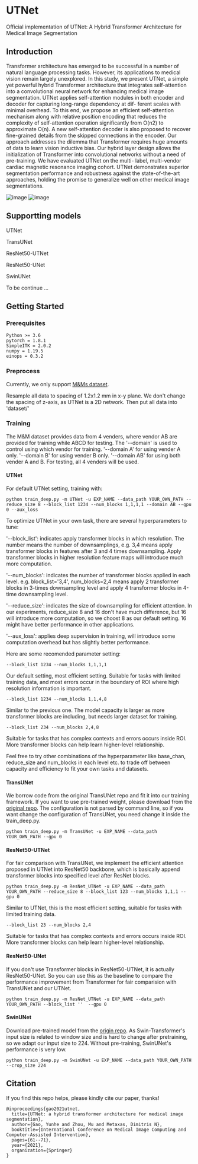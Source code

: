 # UTNet
Official implementation of UTNet: A Hybrid Transformer Architecture for Medical Image Segmentation

## Introduction 

Transformer architecture has emerged to be successful in a
number of natural language processing tasks. However, its applications
to medical vision remain largely unexplored. In this study, we present
UTNet, a simple yet powerful hybrid Transformer architecture that integrates self-attention into a convolutional neural network for enhancing
medical image segmentation. UTNet applies self-attention modules in
both encoder and decoder for capturing long-range dependency at dif-
ferent scales with minimal overhead. To this end, we propose an efficient
self-attention mechanism along with relative position encoding that reduces the complexity of self-attention operation significantly from O(n2)
to approximate O(n). A new self-attention decoder is also proposed to
recover fine-grained details from the skipped connections in the encoder.
Our approach addresses the dilemma that Transformer requires huge
amounts of data to learn vision inductive bias. Our hybrid layer design allows the initialization of Transformer into convolutional networks
without a need of pre-training. We have evaluated UTNet on the multi-
label, multi-vendor cardiac magnetic resonance imaging cohort. UTNet
demonstrates superior segmentation performance and robustness against
the state-of-the-art approaches, holding the promise to generalize well on
other medical image segmentations.

![image](https://user-images.githubusercontent.com/55367673/134997310-69c3576d-bbf2-40c8-ad5a-9b3bf3e9e97d.png)
![image](https://user-images.githubusercontent.com/55367673/134997347-a581cda7-7050-48ef-9af3-d4628fefac9a.png)

## Supportting models
UTNet

TransUNet

ResNet50-UTNet

ResNet50-UNet

SwinUNet

To be continue ...

## Getting Started
### Prerequisites
```
Python >= 3.6
pytorch = 1.8.1
SimpleITK = 2.0.2
numpy = 1.19.5
einops = 0.3.2
```

### Preprocess
Currently, we only support [M&Ms dataset](https://www.ub.edu/mnms/).

Resample all data to spacing of 1.2x1.2 mm in x-y plane. We don't change the spacing of z-axis, as UTNet is a 2D network. Then put all data into 'dataset/'

### Training

The M&M dataset provides data from 4 venders, where vendor AB are provided for training while ABCD for testing. The '--domain' is used to control using which vendor for training. '--domain A' for using vender A only. '--domain B' for using vender B only. '--domain AB' for using both vender A and B. For testing, all 4 venders will be used.

#### UTNet
For default UTNet setting, training with:
```
python train_deep.py -m UTNet -u EXP_NAME --data_path YOUR_OWN_PATH --reduce_size 8 --block_list 1234 --num_blocks 1,1,1,1 --domain AB --gpu 0 --aux_loss
```
To optimize UTNet in your own task, there are several hyperparameters to tune:

'--block_list': indicates apply transformer blocks in which resolution. The number means the number of downsamplings, e.g. 3,4 means apply transformer blocks in features after 3 and 4 times downsampling. Apply transformer blocks in higher resolution feature maps will introduce much more computation.

'--num_blocks': indicates the number of transformer blocks applied in each level. e.g. block_list='3,4', num_blocks=2,4 means apply 2 transformer blocks in 3-times downsampling level and apply 4 transformer blocks in 4-time downsampling level.

'--reduce_size': indicates the size of downsampling for efficient attention. In our experiments, reduce_size 8 and 16 don't have much difference, but 16 will introduce more computation, so we choost 8 as our default setting. 16 might have better performance in other applications.

'--aux_loss': applies deep supervision in training, will introduce some computation overhead but has slightly better performance.

Here are some recomended parameter setting:
```
--block_list 1234 --num_blocks 1,1,1,1
```
Our default setting, most efficient setting. Suitable for tasks with limited training data, and most errors occur in the boundary of ROI where high resolution information is important.

```
--block_list 1234 --num_blocks 1,1,4,8
```
Similar to the previous one. The model capacity is larger as more transformer blocks are including, but needs larger dataset for training.

```
--block_list 234 --num_blocks 2,4,8
```
Suitable for tasks that has complex contexts and errors occurs inside ROI. More transformer blocks can help learn higher-level relationship.


Feel free to try other combinations of the hyperparameter like base_chan, reduce_size and num_blocks in each level etc. to trade off between capacity and efficiency to fit your own tasks and datasets.

#### TransUNet
We borrow code from the original TransUNet repo and fit it into our training framework. If you want to use pre-trained weight, please download from the [original repo](https://github.com/Beckschen/TransUNet). The configuration is not parsed by command line, so if you want change the configuration of TransUNet, you need change it inside the train_deep.py.
```
python train_deep.py -m TransUNet -u EXP_NAME --data_path YOUR_OWN_PATH --gpu 0
```

#### ResNet50-UTNet
For fair comparison with TransUNet, we implement the efficient attention proposed in UTNet into ResNet50 backbone, which is basically append transformer blocks into specified level after ResNet blocks.
```
python train_deep.py -m ResNet_UTNet -u EXP_NAME --data_path YOUR_OWN_PATH --reduce_size 8 --block_list 123 --num_blocks 1,1,1 --gpu 0
```
Similar to UTNet, this is the most efficient setting, suitable for tasks with limited training data.
```
--block_list 23 --num_blocks 2,4
```
Suitable for tasks that has complex contexts and errors occurs inside ROI. More transformer blocks can help learn higher-level relationship.


#### ResNet50-UNet
If you don't use Transformer blocks in ResNet50-UTNet, it is actually ResNet50-UNet. So you can use this as the baseline to compare the performance improvement from Transformer for fair comparision with TransUNet and our UTNet.

```
python train_deep.py -m ResNet_UTNet -u EXP_NAME --data_path YOUR_OWN_PATH --block_list ''  --gpu 0
```

#### SwinUNet
Download pre-trained model from the [origin repo](https://github.com/HuCaoFighting/Swin-Unet/tree/4375a8d6fa7d9c38184c5d3194db990a00a3e912).
As Swin-Transformer's input size is related to window size and is hard to change after pretraining, so we adapt our input size to 224. Without pre-training, SwinUNet's performance is very low.
```
python train_deep.py -m SwinUNet -u EXP_NAME --data_path YOUR_OWN_PATH --crop_size 224
```

## Citation
If you find this repo helps, please kindly cite our paper, thanks!
```
@inproceedings{gao2021utnet,
  title={UTNet: a hybrid transformer architecture for medical image segmentation},
  author={Gao, Yunhe and Zhou, Mu and Metaxas, Dimitris N},
  booktitle={International Conference on Medical Image Computing and Computer-Assisted Intervention},
  pages={61--71},
  year={2021},
  organization={Springer}
}
```

